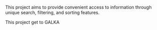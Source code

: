 This project aims to provide convenient access to information through unique search, filtering, and sorting features. 

This project get to GALKA
